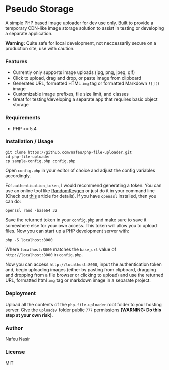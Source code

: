 # Pseudo Storage

A simple PHP based image uploader for dev use only. Built to provide a temporary CDN-like image storage solution to assist in testing or developing a separate application.

**Warning:** Quite safe for local development, not neccessarily secure on a production site, use with caution.

### Features

- Currently only supports image uploads (jpg, png, jpeg, gif)
- Click to upload, drag and drop, or paste image from clipboard
- Generates URL, formatted HTML `img` tag or formatted Markdown `![]()` image
- Customizable image prefixes, file size limit, and classes
- Great for testing/developing a separate app that requires basic object storage

### Requirements

- PHP >= 5.4

### Installation / Usage

```
git clone https://github.com/nafeu/php-file-uploader.git
cd php-file-uploader
cp sample-config.php config.php
```

Open `config.php` in your editor of choice and adjust the config variables accordingly.

For `authentication_token`, I would recommend generating a token. You can use an online tool like [RandomKeygen](https://randomkeygen.com/) or just do it in your command line (Check out [this](https://www.howtogeek.com/howto/30184/10-ways-to-generate-a-random-password-from-the-command-line/) article for details). If you have `openssl` installed, then you can do:

```
openssl rand -base64 32
```

Save the returned token in your `config.php` and make sure to save it somewhere else for your own access. This token will allow you to upload files. Now you can start up a PHP development server with:

```
php -S localhost:8000
```

Where `localhost:8000` matches the `base_url` value of `http://localhost:8000` in `config.php`.

Now you can access `http://localhost:8000`, input the authentication token and, begin uploading images (either by pasting from clipboard, dragging and dropping from a file browser or clicking to upload) and use the returned URL, formatted html `img` tag or markdown image in a separate project.

### Deployment

Upload all the contents of the `php-file-uploader` root folder to your hosting server. Give the `uploads/` folder public `777` permissions **(WARNING: Do this step at your own risk)**.

### Author

Nafeu Nasir

### License

MIT